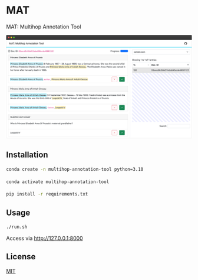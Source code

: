 # MAT

MAT: Multihop Annotation Tool

![Demo](assets/demo.png)

## Installation

```sh
conda create -n multihop-annotation-tool python=3.10

conda activate multihop-annotation-tool

pip install -r requirements.txt
```

## Usage

```sh
./run.sh
```

Access via http://127.0.0.1:8000

## License

[MIT](https://choosealicense.com/licenses/mit/)
